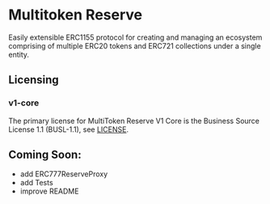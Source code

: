 # Multitoken Reserve

Easily extensible ERC1155 protocol for creating and managing an ecosystem comprising of multiple ERC20 tokens and ERC721 collections under a single entity.

## Licensing
### v1-core
The primary license for MultiToken Reserve V1 Core is the Business Source License 1.1 (BUSL-1.1), see [LICENSE](https://github.com/DerekJLeong/multitoken-reserve/blob/main/contracts/v1-core/LICENSE).

## Coming Soon:
- add ERC777ReserveProxy
- add Tests
- improve README
